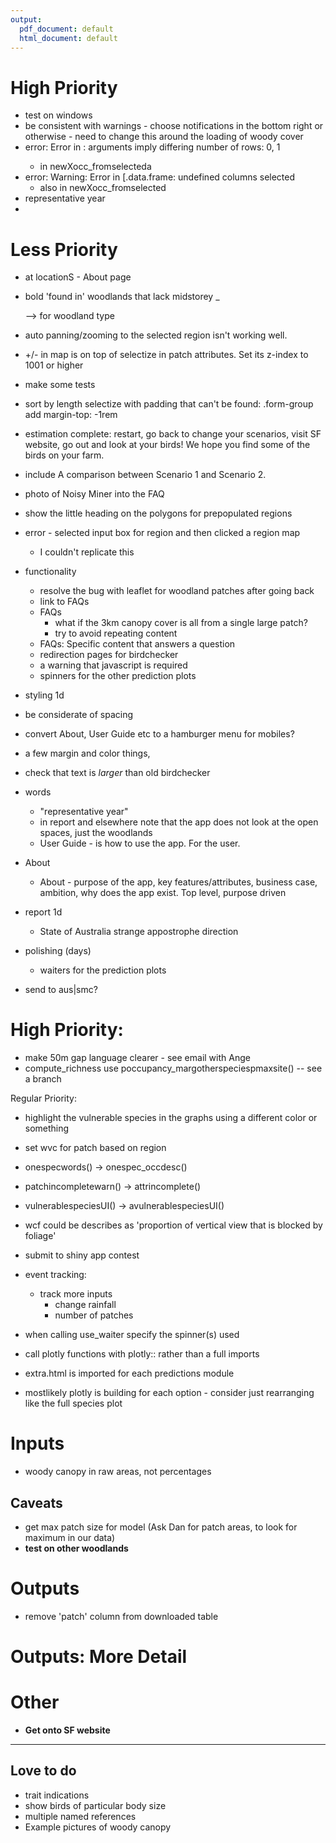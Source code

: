 ```yaml
---
output:
  pdf_document: default
  html_document: default
---
```


# High Priority
+ test on windows
+ be consistent with warnings - choose notifications in the bottom right or otherwise - need to change this around the loading of woody cover
+ error: Error in <Anonymous>: arguments imply differing number of rows: 0, 1
  + in newXocc_fromselecteda
+ error: Warning: Error in [.data.frame: undefined columns selected
  + also in newXocc_fromselected
+ representative year
+ 


# Less Priority
+ at locationS - About page
+ bold 'found in' woodlands that lack midstorey
_ <p> --> <span> for woodland type
+ auto panning/zooming to the selected region isn't working well.
+ +/- in map is on top of selectize in patch attributes. Set its z-index to 1001 or higher
+ make some tests
+ sort by length selectize with padding that can't be found: .form-group add margin-top: -1rem
+ estimation complete: restart, go back to change your scenarios, visit SF website, go out and look at your birds! We hope you find some of the birds on your farm.
+ include A comparison between Scenario 1 and Scenario 2.
+ photo of Noisy Miner into the FAQ


+ show the little heading on the polygons for prepopulated regions
+ error - selected input box for region and then clicked a region map
  + I couldn't replicate this

+ functionality
  + resolve the bug with leaflet for woodland patches after going back
  + link to FAQs
  + FAQs
    + what if the 3km canopy cover is all from a single large patch?
    + try to avoid repeating content
  + FAQs: Specific content that answers a question
  + redirection pages for birdchecker
  + a warning that javascript is required
  + spinners for the other prediction plots

+ styling 1d
 + be considerate of spacing
 + convert About, User Guide etc to a hamburger menu for mobiles?
 + a few margin and color things, 
 + check that text is *larger* than old birdchecker

+ words
  + "representative year"
  + in report and elsewhere note that the app does not look at the open spaces, just the woodlands
  + User Guide - is how to use the app. For the user.
+ About
  + About - purpose of the app, key features/attributes, business case, ambition, why does the app exist. Top level, purpose driven

+ report 1d
  + State of Australia strange appostrophe direction
+ polishing (days)
  + waiters for the prediction plots

+ send to aus|smc?

# High Priority:
+ make 50m gap language clearer - see email with Ange
+ compute_richness use poccupancy_margotherspeciespmaxsite() -- see a branch

Regular Priority:
+ highlight the vulnerable species in the graphs using a different color or something
+ set wvc for patch based on region
+ onespecwords() -> onespec_occdesc()
+ patchincompletewarn() -> attrincomplete()
+ vulnerablespeciesUI() -> avulnerablespeciesUI()
+ wcf could be describes as 'proportion of vertical view that is blocked by foliage'
+ submit to shiny app contest

+ event tracking:
  + track more inputs 
    + change rainfall
    + number of patches

+ when calling use_waiter specify the spinner(s) used

+ call plotly functions with plotly:: rather than a full imports
+ extra.html is imported for each predictions module
+ mostlikely plotly is building for each option - consider just rearranging like the full species plot

# Inputs
+ woody canopy in raw areas, not percentages

## Caveats
+ get max patch size for model (Ask Dan for patch areas, to look for maximum in our data)
+ __test on other woodlands__

# Outputs
+ remove 'patch' column from downloaded table


# Outputs: More Detail

# Other
+ __Get onto SF website__

--- 

## Love to do
+ trait indications
+ show birds of particular body size
+ multiple named references
+ Example pictures of woody canopy

 
